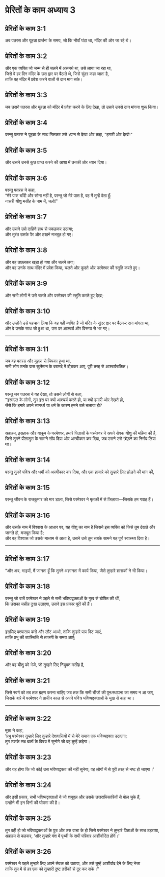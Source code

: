 # प्रेरितों के काम अध्याय 3

## प्रेरितों के काम 3:1

अब पतरस और यूहन्ना प्रार्थना के समय, जो कि नौवाँ घंटा था, मंदिर की ओर जा रहे थे।

## प्रेरितों के काम 3:2

और एक व्यक्ति जो जन्म से ही चलने में असमर्थ था, उसे लाया जा रहा था,  
जिसे वे हर दिन मंदिर के उस द्वार पर बैठाते थे, जिसे सुंदर कहा जाता है,  
ताकि वह मंदिर में प्रवेश करने वालों से दान मांग सके।

## प्रेरितों के काम 3:3

जब उसने पतरस और यूहन्ना को मंदिर में प्रवेश करने के लिए देखा, तो उसने उनसे दान मांगना शुरू किया।

## प्रेरितों के काम 3:4

परन्तु पतरस ने यूहन्ना के साथ मिलकर उसे ध्यान से देखा और कहा, "हमारी ओर देखो!"

## प्रेरितों के काम 3:5

और उसने उनसे कुछ प्राप्त करने की आशा में उनकी ओर ध्यान दिया।

## प्रेरितों के काम 3:6

परन्तु पतरस ने कहा,  
"मेरे पास चाँदी और सोना नहीं है, परन्तु जो मेरे पास है, वह मैं तुम्हें देता हूँ:  
नासरी यीशु मसीह के नाम में, चलो!"

## प्रेरितों के काम 3:7

और उसने उसे दाहिने हाथ से पकड़कर उठाया;  
और तुरंत उसके पैर और टखने मजबूत हो गए।

## प्रेरितों के काम 3:8

और वह उछलकर खड़ा हो गया और चलने लगा;  
और वह उनके साथ मंदिर में प्रवेश किया, चलते और कूदते और परमेश्वर की स्तुति करते हुए।

## प्रेरितों के काम 3:9

और सभी लोगों ने उसे चलते और परमेश्वर की स्तुति करते हुए देखा;

## प्रेरितों के काम 3:10

और उन्होंने उसे पहचान लिया कि वह वही व्यक्ति है जो मंदिर के सुंदर द्वार पर बैठकर दान मांगता था,  
और वे उसके साथ जो हुआ था, उस पर आश्चर्य और विस्मय से भर गए।

---

## प्रेरितों के काम 3:11

जब वह पतरस और यूहन्ना से चिपका हुआ था,  
सभी लोग उनके पास सुलैमान के बरामदे में दौड़कर आए, पूरी तरह से आश्चर्यचकित।

## प्रेरितों के काम 3:12

परन्तु जब पतरस ने यह देखा, तो उसने लोगों से कहा,  
"इस्राएल के लोगों, तुम इस पर क्यों आश्चर्य करते हो, या क्यों हमारी ओर देखते हो,  
जैसे कि हमारे अपने सामर्थ्य या धर्म के कारण हमने उसे चलाया हो?

## प्रेरितों के काम 3:13

अब्राहम, इसहाक और याकूब के परमेश्वर, हमारे पिताओं के परमेश्वर ने अपने सेवक यीशु की महिमा की है,  
जिसे तुमने पीलातुस के सामने सौंप दिया और अस्वीकार कर दिया, जब उसने उसे छोड़ने का निर्णय लिया था।

## प्रेरितों के काम 3:14

परन्तु तुमने पवित्र और धर्मी को अस्वीकार कर दिया, और एक हत्यारे को तुम्हारे लिए छोड़ने की मांग की,

## प्रेरितों के काम 3:15

परन्तु जीवन के राजकुमार को मार डाला, जिसे परमेश्वर ने मृतकों में से जिलाया—जिसके हम गवाह हैं।

## प्रेरितों के काम 3:16

और उसके नाम में विश्वास के आधार पर, यह यीशु का नाम है जिसने इस व्यक्ति को जिसे तुम देखते और जानते हो, मजबूत किया है;  
और वह विश्वास जो उसके माध्यम से आता है, उसने उसे तुम सबके सामने यह पूर्ण स्वास्थ्य दिया है।

---

## प्रेरितों के काम 3:17

"और अब, भाइयों, मैं जानता हूँ कि तुमने अज्ञानता में कार्य किया, जैसे तुम्हारे शासकों ने भी किया।

## प्रेरितों के काम 3:18

परन्तु जो बातें परमेश्वर ने पहले से सभी भविष्यद्वक्ताओं के मुख से घोषित की थीं,  
कि उसका मसीह दुःख उठाएगा, उसने इस प्रकार पूरी की हैं।

## प्रेरितों के काम 3:19

इसलिए पश्चाताप करो और लौट आओ, ताकि तुम्हारे पाप मिट जाएं,  
ताकि प्रभु की उपस्थिति से ताजगी के समय आएं;

## प्रेरितों के काम 3:20

और वह यीशु को भेजे, जो तुम्हारे लिए नियुक्त मसीह है,

## प्रेरितों के काम 3:21

जिसे स्वर्ग को तब तक ग्रहण करना चाहिए जब तक कि सभी चीजों की पुनःस्थापना का समय न आ जाए,  
जिसके बारे में परमेश्वर ने प्राचीन काल से अपने पवित्र भविष्यद्वक्ताओं के मुख से कहा था।

---

## प्रेरितों के काम 3:22

मूसा ने कहा,  
'प्रभु परमेश्वर तुम्हारे लिए तुम्हारे देशवासियों में से मेरे समान एक भविष्यद्वक्ता उठाएगा;  
तुम उसके सब बातों के विषय में सुनोगे जो वह तुम्हें कहेगा।

## प्रेरितों के काम 3:23

और यह होगा कि जो कोई उस भविष्यद्वक्ता की नहीं सुनेगा, वह लोगों में से पूरी तरह से नष्ट हो जाएगा।'

## प्रेरितों के काम 3:24

और इसी प्रकार, सभी भविष्यद्वक्ताओं ने जो शमूएल और उसके उत्तराधिकारियों से बोल चुके हैं,  
उन्होंने भी इन दिनों की घोषणा की है।

## प्रेरितों के काम 3:25

तुम वही हो जो भविष्यद्वक्ताओं के पुत्र और उस वाचा के हो जिसे परमेश्वर ने तुम्हारे पिताओं के साथ ठहराया,  
अब्राहम से कहकर, 'और तुम्हारे वंश में पृथ्वी के सभी परिवार आशीर्वादित होंगे।'

## प्रेरितों के काम 3:26

परमेश्वर ने पहले तुम्हारे लिए अपने सेवक को उठाया, और उसे तुम्हें आशीर्वाद देने के लिए भेजा  
ताकि तुम में से हर एक को तुम्हारी दुष्ट तरीकों से दूर कर सके।"

